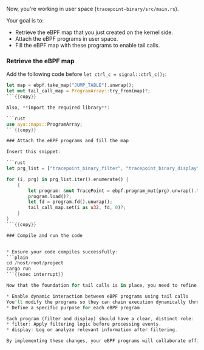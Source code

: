 Now, you're working in user space (`tracepoint-binary/src/main.rs`).

Your goal is to:

* Retrieve the eBPF map that you just created on the kernel side.
* Attach the eBPF programs in user space.
* Fill the eBPF map with these programs to enable tail calls.


### Retrieve the eBPF map

Add the following code before `let ctrl_c = signal::ctrl_c();`:

```rust
let map = ebpf.take_map("JUMP_TABLE").unwrap();
let mut tail_call_map = ProgramArray::try_from(map)?;
```{{copy}}

Also, **import the required library**:

```rust
use aya::maps::ProgramArray;
```{{copy}}

### Attach the eBPF programs and fill the map

Insert this snippet:

```rust
let prg_list = ["tracepoint_binary_filter", "tracepoint_binary_display"];

for (i, prg) in prg_list.iter().enumerate() {
    {
        let program: &mut TracePoint = ebpf.program_mut(prg).unwrap().try_into()?;
        program.load()?;
        let fd = program.fd().unwrap();
        tail_call_map.set(i as u32, fd, 0)?;
    }
}
```{{copy}}

### Compile and run the code


* Ensure your code compiles successfully:
```plain
cd /host/root/project
cargo run
```{{exec interrupt}}

Now that the foundation for tail calls is in place, you need to refine the eBPF programs to make them fully functional.

* Enable dynamic interaction between eBPF programs using tail calls
You'll modify the programs so they can chain execution dynamically through the JUMP_TABLE map.
* Define a specific purpose for each eBPF program

Each program (filter and display) should have a clear, distinct role:
* filter: Apply filtering logic before processing events.
* display: Log or analyze relevant information after filtering.

By implementing these changes, your eBPF programs will collaborate efficiently, optimizing performance and flexibility. 🚀
